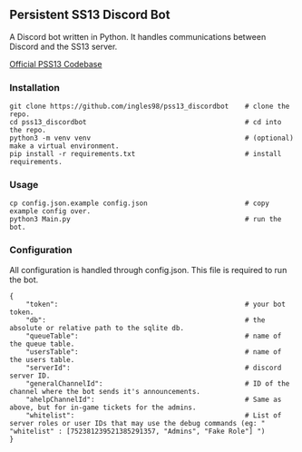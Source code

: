 ## Persistent SS13 Discord Bot

A Discord bot written in Python. It handles communications between Discord and the SS13 server.

<a href="https://github.com/Persistent-SS13/Persistent-Bay/" style="">Official PSS13 Codebase</a>

### Installation
```
git clone https://github.com/ingles98/pss13_discordbot    # clone the repo.
cd pss13_discordbot                                       # cd into the repo.
python3 -m venv venv                                      # (optional) make a virtual environment.
pip install -r requirements.txt                           # install requirements.
```

### Usage
```
cp config.json.example config.json                        # copy example config over.
python3 Main.py                                           # run the bot.
```

### Configuration
All configuration is handled through config.json. This file is required to run the bot.
```
{
    "token":                                              # your bot token.
    "db":                                                 # the absolute or relative path to the sqlite db.
    "queueTable":                                         # name of the queue table.
    "usersTable":                                         # name of the users table.
    "serverId":                                           # discord server ID.
    "generalChannelId":                                   # ID of the channel where the bot sends it's announcements.
    "ahelpChannelId":                                     # Same as above, but for in-game tickets for the admins.
    "whitelist":                                          # List of server roles or user IDs that may use the debug commands (eg: " "whitelist" : [752381239521385291357, "Admins", "Fake Role"] ")
}
```
